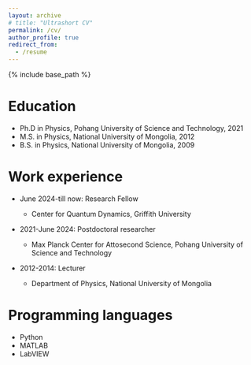 ```yaml
---
layout: archive
# title: "Ultrashort CV"
permalink: /cv/
author_profile: true
redirect_from:
  - /resume
---
```


{% include base_path %}

Education
======
* Ph.D in Physics, Pohang University of Science and Technology, 2021
* M.S. in Physics, National University of Mongolia, 2012
* B.S. in Physics, National University of Mongolia, 2009

Work experience
======
* June 2024-till now: Research Fellow
  * Center for Quantum Dynamics, Griffith University

* 2021-June 2024: Postdoctoral researcher
  * Max Planck Center for Attosecond Science, Pohang University of Science and Technology


* 2012-2014: Lecturer
  * Department of Physics, National University of Mongolia

  
Programming languages
======
* Python
* MATLAB
* LabVIEW


